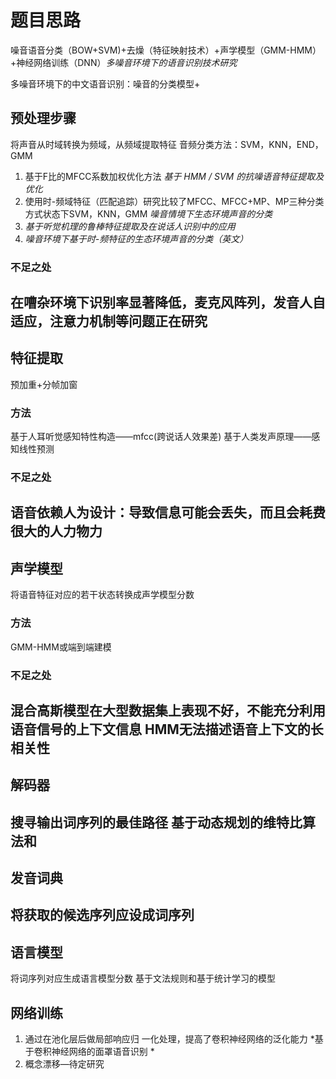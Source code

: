 # 题目思路
噪音语音分类（BOW+SVM)+去燥（特征映射技术）+声学模型（GMM-HMM）+神经网络训练（DNN）*多噪音环境下的语音识别技术研究*

多噪音环境下的中文语音识别：噪音的分类模型+

## 预处理步骤
将声音从时域转换为频域，从频域提取特征
音频分类方法：SVM，KNN，END，GMM
1. 基于F比的MFCC系数加权优化方法 
 *基于 HMM / SVM 的抗噪语音特征提取及优化*
3. 使用时-频域特征（匹配追踪）研究比较了MFCC、MFCC+MP、MP三种分类方式状态下SVM，KNN，GMM
 *噪音情境下生态环境声音的分类*
4. *基于听觉机理的鲁棒特征提取及在说话人识别中的应用*
5. *噪音环境下基于时-频特征的生态环境声音的分类（英文）*
### 不足之处
在嘈杂环境下识别率显著降低，麦克风阵列，发音人自适应，注意力机制等问题正在研究 
---
## 特征提取
预加重+分帧加窗
### 方法
基于人耳听觉感知特性构造——mfcc(跨说话人效果差)
基于人类发声原理——感知线性预测
### 不足之处
语音依赖人为设计：导致信息可能会丢失，而且会耗费很大的人力物力
---
## 声学模型
将语音特征对应的若干状态转换成声学模型分数
### 方法
GMM-HMM或端到端建模
### 不足之处
混合高斯模型在大型数据集上表现不好，不能充分利用语音信号的上下文信息
HMM无法描述语音上下文的长相关性
---
## 解码器
搜寻输出词序列的最佳路径
基于动态规划的维特比算法和
---

## 发音词典
将获取的候选序列应设成词序列
---
## 语言模型
将词序列对应生成语言模型分数
基于文法规则和基于统计学习的模型

## 网络训练

1. 通过在池化层后做局部响应归 一化处理，提高了卷积神经网络的泛化能力  *基于卷积神经网络的面罩语音识别 *
2. 概念漂移—待定研究

